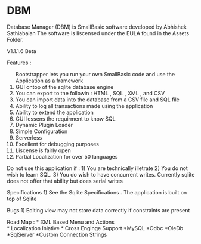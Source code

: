 # DBM
Database Manager (DBM) is SmallBasic software developed by Abhishek Sathiabalan 
The software is liscensed under the EULA found in the Assets Folder. 

V1.1.1.6 Beta

Features :
<ol type = "1"
	<li> Bootstrapper lets you run your own SmallBasic code and use the Application as a framework </li>
	<li> GUI ontop of the sqlite database engine </li>
	<li> You can export to the followin : HTML , SQL , XML , and CSV </li>
	<li> You can import data into the database from a CSV file and SQL file </li>
	<li> Ability to log all transactions made using the application </li>
	<li> Ability to extend the application  </li>
	<li> GUI lessens the requirment to know SQL </li>
	<li> Dynamic Plugin Loader </li>
	<li> Simple Configuration </li>
	<li> Serverless </li>
	<li> Excellent for debugging purposes  </li>
	<li> Liscense is fairly open </li>
	<li> Partial Localization for over 50 languages </li>
</ol>

Do not use this application if :
	1) You are technically illetrate 
	2) You do not wish to learn SQL. 
	3) You do wish to have concurrent writes. Currently sqlite does not offer that ability but does serial writes

Specifications 
	1) See the Sqlite Specifications . The application is built on top of Sqlite

Bugs
	1) Editing view may not store data correctly if constraints are present

Road Map :
	* XML Based Menu and Actions <br>
	* Localization Iniative 
	* Cross Enginge Support 
		*MySQL
		*Odbc
		*OleDb
		*SqlServer
	*Custom Connection Strings 

	
	
	
